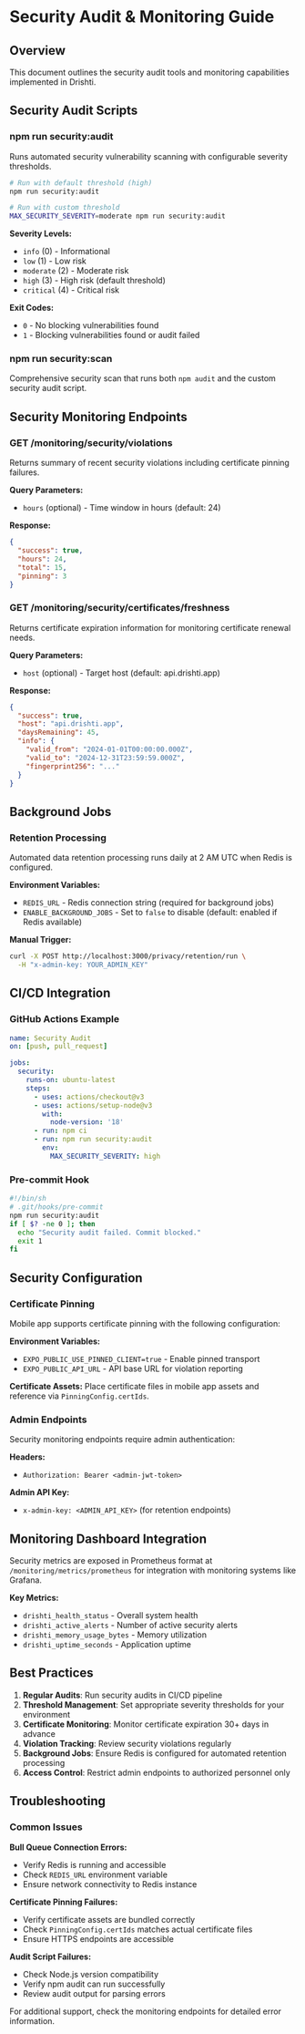 # Security Audit & Monitoring Guide

## Overview

This document outlines the security audit tools and monitoring capabilities implemented in Drishti.

## Security Audit Scripts

### npm run security:audit

Runs automated security vulnerability scanning with configurable severity thresholds.

```bash
# Run with default threshold (high)
npm run security:audit

# Run with custom threshold
MAX_SECURITY_SEVERITY=moderate npm run security:audit
```

**Severity Levels:**
- `info` (0) - Informational
- `low` (1) - Low risk
- `moderate` (2) - Moderate risk  
- `high` (3) - High risk (default threshold)
- `critical` (4) - Critical risk

**Exit Codes:**
- `0` - No blocking vulnerabilities found
- `1` - Blocking vulnerabilities found or audit failed

### npm run security:scan

Comprehensive security scan that runs both `npm audit` and the custom security audit script.

## Security Monitoring Endpoints

### GET /monitoring/security/violations

Returns summary of recent security violations including certificate pinning failures.

**Query Parameters:**
- `hours` (optional) - Time window in hours (default: 24)

**Response:**
```json
{
  "success": true,
  "hours": 24,
  "total": 15,
  "pinning": 3
}
```

### GET /monitoring/security/certificates/freshness

Returns certificate expiration information for monitoring certificate renewal needs.

**Query Parameters:**
- `host` (optional) - Target host (default: api.drishti.app)

**Response:**
```json
{
  "success": true,
  "host": "api.drishti.app",
  "daysRemaining": 45,
  "info": {
    "valid_from": "2024-01-01T00:00:00.000Z",
    "valid_to": "2024-12-31T23:59:59.000Z",
    "fingerprint256": "..."
  }
}
```

## Background Jobs

### Retention Processing

Automated data retention processing runs daily at 2 AM UTC when Redis is configured.

**Environment Variables:**
- `REDIS_URL` - Redis connection string (required for background jobs)
- `ENABLE_BACKGROUND_JOBS` - Set to `false` to disable (default: enabled if Redis available)

**Manual Trigger:**
```bash
curl -X POST http://localhost:3000/privacy/retention/run \
  -H "x-admin-key: YOUR_ADMIN_KEY"
```

## CI/CD Integration

### GitHub Actions Example

```yaml
name: Security Audit
on: [push, pull_request]

jobs:
  security:
    runs-on: ubuntu-latest
    steps:
      - uses: actions/checkout@v3
      - uses: actions/setup-node@v3
        with:
          node-version: '18'
      - run: npm ci
      - run: npm run security:audit
        env:
          MAX_SECURITY_SEVERITY: high
```

### Pre-commit Hook

```bash
#!/bin/sh
# .git/hooks/pre-commit
npm run security:audit
if [ $? -ne 0 ]; then
  echo "Security audit failed. Commit blocked."
  exit 1
fi
```

## Security Configuration

### Certificate Pinning

Mobile app supports certificate pinning with the following configuration:

**Environment Variables:**
- `EXPO_PUBLIC_USE_PINNED_CLIENT=true` - Enable pinned transport
- `EXPO_PUBLIC_API_URL` - API base URL for violation reporting

**Certificate Assets:**
Place certificate files in mobile app assets and reference via `PinningConfig.certIds`.

### Admin Endpoints

Security monitoring endpoints require admin authentication:

**Headers:**
- `Authorization: Bearer <admin-jwt-token>`

**Admin API Key:**
- `x-admin-key: <ADMIN_API_KEY>` (for retention endpoints)

## Monitoring Dashboard Integration

Security metrics are exposed in Prometheus format at `/monitoring/metrics/prometheus` for integration with monitoring systems like Grafana.

**Key Metrics:**
- `drishti_health_status` - Overall system health
- `drishti_active_alerts` - Number of active security alerts
- `drishti_memory_usage_bytes` - Memory utilization
- `drishti_uptime_seconds` - Application uptime

## Best Practices

1. **Regular Audits**: Run security audits in CI/CD pipeline
2. **Threshold Management**: Set appropriate severity thresholds for your environment
3. **Certificate Monitoring**: Monitor certificate expiration 30+ days in advance
4. **Violation Tracking**: Review security violations regularly
5. **Background Jobs**: Ensure Redis is configured for automated retention processing
6. **Access Control**: Restrict admin endpoints to authorized personnel only

## Troubleshooting

### Common Issues

**Bull Queue Connection Errors:**
- Verify Redis is running and accessible
- Check `REDIS_URL` environment variable
- Ensure network connectivity to Redis instance

**Certificate Pinning Failures:**
- Verify certificate assets are bundled correctly
- Check `PinningConfig.certIds` matches actual certificate files
- Ensure HTTPS endpoints are accessible

**Audit Script Failures:**
- Check Node.js version compatibility
- Verify npm audit can run successfully
- Review audit output for parsing errors

For additional support, check the monitoring endpoints for detailed error information.

